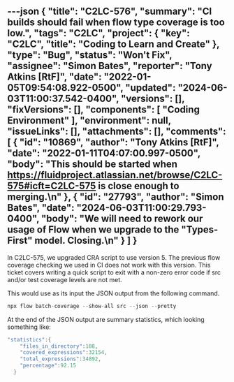 ---json
{
  "title": "C2LC-576",
  "summary": "CI builds should fail when flow type coverage is too low.",
  "tags": "C2LC",
  "project": {
    "key": "C2LC",
    "title": "Coding to Learn and Create"
  },
  "type": "Bug",
  "status": "Won't Fix",
  "assignee": "Simon Bates",
  "reporter": "Tony Atkins [RtF]",
  "date": "2022-01-05T09:54:08.922-0500",
  "updated": "2024-06-03T11:00:37.542-0400",
  "versions": [],
  "fixVersions": [],
  "components": [
    "Coding Environment"
  ],
  "environment": null,
  "issueLinks": [],
  "attachments": [],
  "comments": [
    {
      "id": "10869",
      "author": "Tony Atkins [RtF]",
      "date": "2022-01-11T04:07:00.997-0500",
      "body": "This should be started when <https://fluidproject.atlassian.net/browse/C2LC-575#icft=C2LC-575> is close enough to merging.\n"
    },
    {
      "id": "27793",
      "author": "Simon Bates",
      "date": "2024-06-03T11:00:29.793-0400",
      "body": "We will need to rework our usage of Flow when we upgrade to the \"Types-First\" model. Closing.\n"
    }
  ]
}
---
In C2LC-575, we upgraded CRA script to use version 5.  The previous flow coverage checking we used in CI does not work with this version.  This ticket covers writing a quick script to exit with a non-zero error code if src and/or test coverage levels are not met.

This would use as its input the JSON output from the following command.  

```java
npx flow batch-coverage --show-all src --json --pretty
```

At the end of the JSON output are summary statistics, which looking something like:

```java
"statistics":{
    "files_in_directory":108,
    "covered_expressions":32154,
    "total_expressions":34892,
    "percentage":92.15
  }
```

        